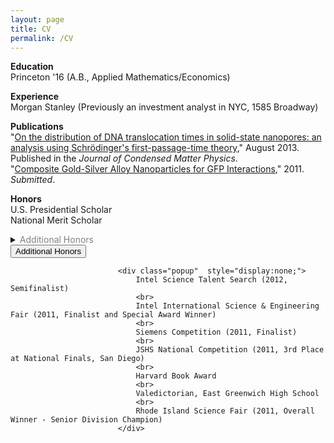 ```yaml
---
layout: page
title: CV
permalink: /CV
---
```


<!--- For buttons -->
<head>
<script>
function myFunction(id) {
	var x = document.getElementById(id);

	var ids = ["abs1", "media1", "abs2", "media2", "abs3", "about1", "about2"];

	for(var i = 0; i < ids.length; i++) {
		var item = ids[i];
		if (item != id) {
			document.getElementById(item).style.display = "none";
		} else {
			if (x.style.display === "none") {
				x.style.display = "block";
			} else {
				x.style.display = "none";
			}
		}
	}


}
</script>
</head>


**Education**  
Princeton '16 (A.B., Applied Mathematics/Economics)

**Experience**  
Morgan Stanley (Previously an investment analyst in NYC, 1585 Broadway)

**Publications**  
"[On the distribution of DNA translocation times in solid-state nanopores: an analysis using Schrödinger's first-passage-time theory](https://iopscience.iop.org/article/10.1088/0953-8984/25/37/375102/meta)," August 2013. Published in the *Journal of Condensed Matter Physics*.  
"[Composite Gold-Silver Alloy Nanoparticles for GFP Interactions](https://pdfs.semanticscholar.org/4900/eb3fbe32df15c0c12232e6a64c0060b989e5.pdf)," 2011. *Submitted*.

**Honors**  
U.S. Presidential Scholar  
National Merit Scholar  


<details>
<summary><span style="color: grey;">Additional Honors</span></summary>
<p>
Intel Science Talent Search (2012, Semifinalist)
<br>
Intel International Science & Engineering Fair (2011, Finalist and Special Award Winner)
<br>
Siemens Competition (2011, Finalist)
<br>
JSHS National Competition (2011, 3rd Place at National Finals, San Diego)
<br>
Harvard Book Award
<br>
Valedictorian, East Greenwich High School
<br>
Rhode Island Science Fair (2011, Overall Winner - Senior Division Champion)
</p>
</details>



<button class="button" onclick="myFunction()">
Additional Honors
</button>

							<div class="popup"  style="display:none;">
								Intel Science Talent Search (2012, Semifinalist)
								<br>
								Intel International Science & Engineering Fair (2011, Finalist and Special Award Winner)
								<br>
								Siemens Competition (2011, Finalist)
								<br>
								JSHS National Competition (2011, 3rd Place at National Finals, San Diego)
								<br>
								Harvard Book Award
								<br>
								Valedictorian, East Greenwich High School
								<br>
								Rhode Island Science Fair (2011, Overall Winner - Senior Division Champion)
							</div>
